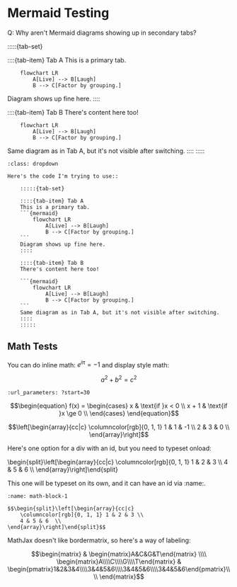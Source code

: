 # Mermaid Testing

Q: Why aren't Mermaid diagrams showing up in secondary tabs? 

:::::{tab-set}

::::{tab-item} Tab A
This is a primary tab.
```{mermaid}
    flowchart LR
        A[Live] --> B[Laugh]
        B --> C[Factor by grouping.]
```
Diagram shows up fine here.
::::

::::{tab-item} Tab B
There's content here too!

```{mermaid}
    flowchart LR
        A[Live] --> B[Laugh]
        B --> C[Factor by grouping.]
```
Same diagram as in Tab A, but it's not visible after switching.
::::
:::::

`````{admonition} Syntax
:class: dropdown

Here's the code I'm trying to use::

    :::::{tab-set}

    ::::{tab-item} Tab A
    This is a primary tab.
    ```{mermaid}
        flowchart LR
            A[Live] --> B[Laugh]
            B --> C[Factor by grouping.]
    ```
    Diagram shows up fine here.
    ::::

    ::::{tab-item} Tab B
    There's content here too!

    ```{mermaid}
        flowchart LR
            A[Live] --> B[Laugh]
            B --> C[Factor by grouping.]
    ```
    Same diagram as in Tab A, but it's not visible after switching.
    ::::
    :::::
`````

## Math Tests
You can do inline math: $e^{i\pi} = -1$ and display style math:  

$$a^2 + b^2 = c^2$$

```{youtube} jnxqHcObNK4
:url_parameters: ?start=30
```

$$\begin{equation}
f(x) = \begin{cases} x & \text{if }x < 0 \\ x + 1 & \text{if }x \ge 0 \\ \end{cases}
\end{equation}$$

$$\left[\begin{array}{cc|c}
    \columncolor[rgb]{0, 1, 1} 1 & 1 & -1 \\
    2 & 3 & 0  \\
\end{array}\right]$$

Here's one option for a div with an id, but you need to typeset onload:
<div class="live" id="matrix-test">
\begin{split}\left[\begin{array}{cc|c}
    \columncolor[rgb]{0, 1, 1} 1 & 2 & 3 \\
    4 & 5 & 6  \\
\end{array}\right]\end{split}
</div>
<script>window.onload = function(){MathJax.typeset(['.live']);}</script>

This one will be typeset on its own, and it can have an id via :name:.
```{div} live
:name: math-block-1

$$\begin{split}\left[\begin{array}{cc|c}
    \columncolor[rgb]{0, 1, 1} 1 & 2 & 3 \\
    4 & 5 & 6  \\
\end{array}\right]\end{split}$$
```

MathJax doesn't like bordermatrix, so here's a way of labeling:

$$\begin{matrix}
 & \begin{matrix}A&C&G&T\end{matrix} \\\\
\begin{matrix}A\\\\C\\\\G\\\\T\end{matrix} & 
  \begin{pmatrix}1&2&3&4\\\\3&4&5&6\\\\3&4&5&6\\\\3&4&5&6\end{pmatrix}\\\\
\end{matrix}$$